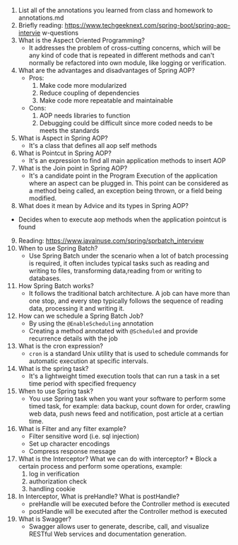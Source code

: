1.  List all of the annotations you learned from class and homework to
    annotations.md
2.  Briefly reading: https://www.techgeeknext.com/spring-boot/spring-aop-intervie
    w-questions
3.  What is the Aspect Oriented Programming?
    * It addresses the problem of cross-cutting concerns, which will be any kind of code that is repeated in different 
      methods and can't normally be refactored into own module, like logging or verification.
4.  What are the advantages and disadvantages of Spring AOP?
    * Pros:
      1. Make code more modularized
      2. Reduce coupling of dependencies
      3. Make code more repeatable and maintainable
    * Cons:
      1. AOP needs libraries to function
      2. Debugging could be difficult since more coded needs to be meets the standards
5.  What is Aspect in Spring AOP?
    * It's a class that defines all aop self methods
6.  What is Pointcut in Spring AOP?
    * It's an expression to find all main application methods to insert AOP
7. What is the Join point in Spring AOP?
   * It's a candidate point in the Program Execution of the application where an aspect can be plugged in. This point 
     can be considered as a method being called, an exception being thrown, or a field being modified.
8.  What does it mean by Advice and its types in Spring AOP?
   * Decides when to execute aop methods when the application pointcut is found
9.  Reading: https://www.javainuse.com/spring/sprbatch_interview
10. When to use Spring Batch?
    * Use Spring Batch under the scenario when a lot of batch processing is required, it often includes typical tasks
      such as reading and writing to files, transforming data,reading from or writing to databases.
11. How Spring Batch works?
    * It follows the traditional batch architecture. A job can have more than one stop, and every step typically 
      follows the sequence of reading data, processing it and writing it.
12. How can we schedule a Spring Batch Job?
    * By using the `@EnableScheduling` annotation
    * Creating a method annotated with `@Scheduled` and provide recurrence details with the job
13. What is the cron expression?
    * `cron` is a standard Unix utility that is used to schedule commands for automatic execution at specific intervals.
14. What is the spring task?
    * It's a lightweight timed execution tools that can run a task in a set time period with specified frequency
15. When to use Spring task?
    * You use Spring task when you want your software to perform some timed task, for example: data backup, count down
      for order, crawling web data, push news feed and notification, post article at a certian time.
16. What is Filter and any filter example?
    * Filter sensitive word (i.e. sql injection)
    * Set up character encodings
    * Compress response message
17.  What is the Interceptor? What we can do with interceptor?
    * Block a certain process and perform some operations, example:
        1. log in verification
     2. authorization check
     3. handling cookie
18. In Interceptor, What is preHandle? What is postHandle?
    * preHandle will be executed before the Controller method is executed
    * postHandle will be executed after the Controller method is executed
19. What is Swagger?
    * Swagger allows user to generate, describe, call, and visualize RESTful Web services and documentation generation.